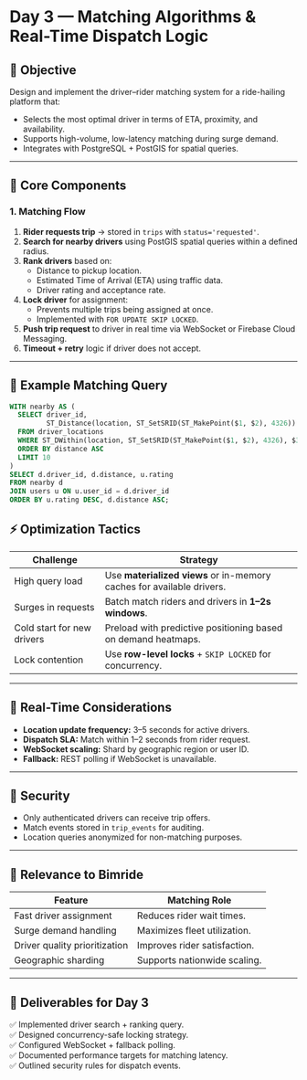 # Day 3 — Matching Algorithms & Real-Time Dispatch Logic

## 🎯 Objective
Design and implement the driver–rider matching system for a ride-hailing platform that:
- Selects the most optimal driver in terms of ETA, proximity, and availability.
- Supports high-volume, low-latency matching during surge demand.
- Integrates with PostgreSQL + PostGIS for spatial queries.

---

## 🧩 Core Components

### 1. Matching Flow
1. **Rider requests trip** → stored in `trips` with `status='requested'`.
2. **Search for nearby drivers** using PostGIS spatial queries within a defined radius.
3. **Rank drivers** based on:
   - Distance to pickup location.
   - Estimated Time of Arrival (ETA) using traffic data.
   - Driver rating and acceptance rate.
4. **Lock driver** for assignment:
   - Prevents multiple trips being assigned at once.
   - Implemented with `FOR UPDATE SKIP LOCKED`.
5. **Push trip request** to driver in real time via WebSocket or Firebase Cloud Messaging.
6. **Timeout + retry** logic if driver does not accept.

---

## 📍 Example Matching Query
```sql
WITH nearby AS (
  SELECT driver_id,
         ST_Distance(location, ST_SetSRID(ST_MakePoint($1, $2), 4326)) AS distance
  FROM driver_locations
  WHERE ST_DWithin(location, ST_SetSRID(ST_MakePoint($1, $2), 4326), $3)
  ORDER BY distance ASC
  LIMIT 10
)
SELECT d.driver_id, d.distance, u.rating
FROM nearby d
JOIN users u ON u.user_id = d.driver_id
ORDER BY u.rating DESC, d.distance ASC;
```

## ⚡ Optimization Tactics

| Challenge                  | Strategy |
|----------------------------|----------|
| High query load            | Use **materialized views** or in-memory caches for available drivers. |
| Surges in requests         | Batch match riders and drivers in **1–2s windows**. |
| Cold start for new drivers | Preload with predictive positioning based on demand heatmaps. |
| Lock contention            | Use **row-level locks** + `SKIP LOCKED` for concurrency. |

---

## 🔄 Real-Time Considerations

- **Location update frequency:** 3–5 seconds for active drivers.  
- **Dispatch SLA:** Match within 1–2 seconds from rider request.  
- **WebSocket scaling:** Shard by geographic region or user ID.  
- **Fallback:** REST polling if WebSocket is unavailable.  

---

## 🔐 Security

- Only authenticated drivers can receive trip offers.  
- Match events stored in `trip_events` for auditing.  
- Location queries anonymized for non-matching purposes.  

---

## 🚗 Relevance to Bimride

| Feature                     | Matching Role |
|-----------------------------|---------------|
| Fast driver assignment      | Reduces rider wait times. |
| Surge demand handling       | Maximizes fleet utilization. |
| Driver quality prioritization| Improves rider satisfaction. |
| Geographic sharding         | Supports nationwide scaling. |

---

## 📌 Deliverables for Day 3

✅ Implemented driver search + ranking query.  
✅ Designed concurrency-safe locking strategy.  
✅ Configured WebSocket + fallback polling.  
✅ Documented performance targets for matching latency.  
✅ Outlined security rules for dispatch events.  
